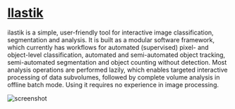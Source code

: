 # [Ilastik](https://chocolatey.org/packages/ilastik)

ilastik is a simple, user-friendly tool for interactive image classification, segmentation and analysis. It is built as a modular software framework, which currently has workflows for automated (supervised) pixel- and object-level classification, automated and semi-automated object tracking, semi-automated segmentation and object counting without detection. Most analysis operations are performed lazily, which enables targeted interactive processing of data subvolumes, followed by complete volume analysis in offline batch mode. Using it requires no experience in image processing.

![screenshot](https://raw.githubusercontent.com/ilastik/ilastik/master/docs/ilastik/images/ilastik-shell.png)